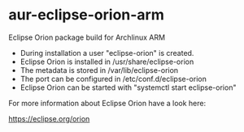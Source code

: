 # aur-eclipse-orion-arm
Eclipse Orion package build for Archlinux ARM

* During installation a user "eclipse-orion" is created.
* Eclipse Orion is installed in /usr/share/eclipse-orion
* The metadata is stored in /var/lib/eclipse-orion
* The port can be configured in /etc/conf.d/eclipse-orion
* Eclipse Orion can be started with "systemctl start eclipse-orion"

For more information about Eclipse Orion have a look here:

https://eclipse.org/orion
